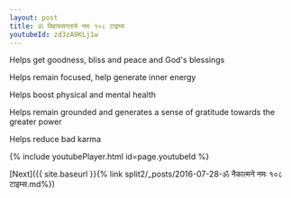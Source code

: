 ```yaml
---
layout: post
title: ॐ विहायसगताये नमः १०८ टाइम्स
youtubeId: zd3zA9KLj1w
---
```

 
 
Helps get goodness, bliss and peace and God's blessings
 
Helps remain focused, help generate inner energy 
 
Helps boost physical and mental health 
 
Helps remain grounded and generates a sense of gratitude towards the greater power 
 
Helps reduce bad karma
 
 
 
 


{% include youtubePlayer.html id=page.youtubeId %}
 
[Next]({{ site.baseurl }}{% link  split2/_posts/2016-07-28-ॐ नैकात्मने नमः १०८ टाइम्स.md%})
 
